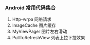 ### Android 常用代码集合

1. Http-wrpa 网络请求 
1. ImageCache 图片缓存
1. MyViewPager 图片左右滑动
1. PullToRefreshView 列表上拉下拉效果
